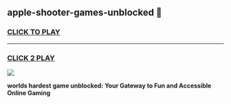 
## apple-shooter-games-unblocked 👋
<h3>
<a href="https://premium.freeplayer.one?title=apple-shooter-games-unblocked&ref=14F">CLICK TO PLAY</a></h3>
<hr>

<h3>
<a href="https://premium.freeplayer.one?title=apple-shooter-games-unblocked&ref=14F">CLICK 2 PLAY</a>
  
</h3>

<a href="https://premium.freeplayer.one?title=apple-shooter-games-unblocked&ref=12F/"><img src="https://clearcache.store/games.png"></a>


**worlds hardest game unblocked: Your Gateway to Fun and Accessible Online Gaming**
